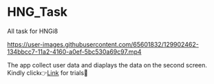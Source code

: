 # HNG_Task
All task for HNGi8

https://user-images.githubusercontent.com/65601832/129902462-134bbcc7-11a2-4160-a0ef-5bc530a69c97.mp4

The app collect user data and diaplays the data on the second screen.
Kindly click👉[Link](https://appetize.io/app/rkrdngungf7debxej94v89qj44?device=nexus5&scale=75&orientation=portrait&osVersion=8.1) for trials😤
